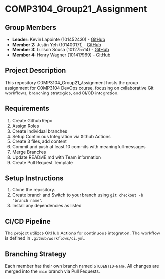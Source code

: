 # COMP3104_Group21_Assignment
## Group Members

-   **Leader:** Kevin Lapointe (101452430) - [GitHub](https://github.com/lapointek)
-   **Member 2:** Justin Yeh (101400171) - [GitHub](https://github.com/JustinY13)
-   **Member 3:** Luilson Sousa (101275514) - [GitHub](https://github.com/Luilsons)
-   **Member 4:** Henry Wagner (101417969) - [GitHub]()

## Project Description

This repository COMP3104_Group21_Assignment hosts the group assignment for COMP3104 DevOps course, focusing on collaborative Git workflows, branching strategies, and CI/CD integration.

## Requirements

1. Create Github Repo
2. Assign Roles
3. Create individual branches
4. Setup Continuous Integration via Github Actions
5. Create 3 files, add content
6. Commit and push at least 10 commits with meaningfull messages
7. Merge Branches
8. Update README.md with Team information
9. Create Pull Request Template

## Setup Instructions

1. Clone the repository.
2. Create branch and Switch to your branch using `git checkout -b "branch name"`.
3. Install any dependencies as listed.

## CI/CD Pipeline

The project utilizes GitHub Actions for continuous integration. The workflow is defined
in `.github/workflows/ci.yml`.

## Branching Strategy

Each member has their own branch named `STUDENTID-Name`. All changes are
merged into the `main` branch via Pull Requests.
